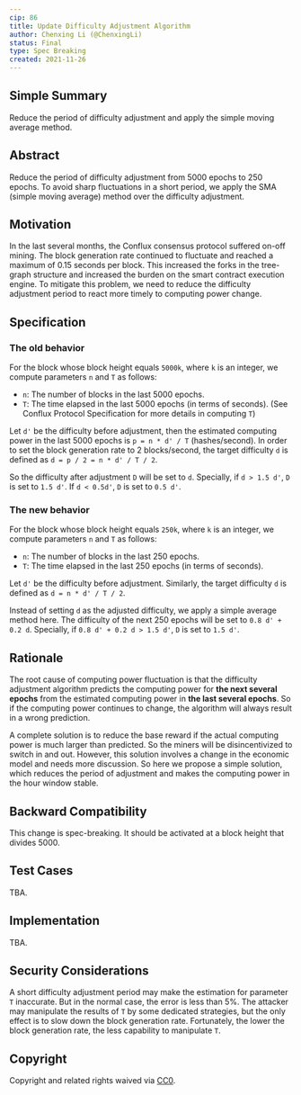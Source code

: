 ```yaml
---
cip: 86
title: Update Difficulty Adjustment Algorithm
author: Chenxing Li (@ChenxingLi)
status: Final
type: Spec Breaking
created: 2021-11-26
---
```



## Simple Summary
Reduce the period of difficulty adjustment and apply the simple moving average method. 

## Abstract
Reduce the period of difficulty adjustment from 5000 epochs to 250 epochs. To avoid sharp fluctuations in a short period, we apply the SMA (simple moving average) method over the difficulty adjustment. 

## Motivation
In the last several months, the Conflux consensus protocol suffered on-off mining. The block generation rate continued to fluctuate and reached a maximum of 0.15 seconds per block. This increased the forks in the tree-graph structure and increased the burden on the smart contract execution engine. To mitigate this problem, we need to reduce the difficulty adjustment period to react more timely to computing power change. 

## Specification
### The old behavior 

For the block whose block height equals `5000k`, where `k` is an integer, we compute parameters `n` and `T` as follows:

- `n`: The number of blocks in the last 5000 epochs.
- `T`: The time elapsed in the last 5000 epochs (in terms of seconds). (See Conflux Protocol Specification for more details in computing `T`)

Let `d'` be the difficulty before adjustment, then the estimated computing power in the last 5000 epochs is `p = n * d' / T` (hashes/second). In order to set the block generation rate to 2 blocks/second, the target difficulty `d` is defined as `d = p / 2 = n * d' / T / 2`.

So the difficulty after adjustment  `D`  will be set to `d`. Specially, if `d > 1.5 d'`, `D` is set to `1.5 d'`. If `d < 0.5d'`, `D` is set to `0.5 d'`.

### The new behavior

For the block whose block height equals `250k`, where `k` is an integer, we compute parameters `n` and `T` as follows:

- `n`: The number of blocks in the last 250 epochs.
- `T`: The time elapsed in the last 250 epochs (in terms of seconds). 

Let `d'` be the difficulty before adjustment. Similarly, the target difficulty `d` is defined as `d = n * d' / T / 2`.

Instead of setting `d` as the adjusted difficulty, we apply a simple average method here. The difficulty of the next 250 epochs will be set to `0.8 d' + 0.2 d`. Specially, if `0.8 d' + 0.2 d > 1.5 d'`, `D` is set to `1.5 d'`. 

## Rationale
The root cause of computing power fluctuation is that the difficulty adjustment algorithm predicts the computing power for **the next several epochs** from the estimated computing power in **the last several epochs**. So if the computing power continues to change, the algorithm will always result in a wrong prediction. 

A complete solution is to reduce the base reward if the actual computing power is much larger than predicted. So the miners will be disincentivized to switch in and out. However, this solution involves a change in the economic model and needs more discussion. So here we propose a simple solution, which reduces the period of adjustment and makes the computing power in the hour window stable. 

## Backward Compatibility

This change is spec-breaking. It should be activated at a block height that divides 5000.

## Test Cases

TBA.

## Implementation

TBA.

## Security Considerations


A short difficulty adjustment period may make the estimation for parameter `T` inaccurate. But in the normal case, the error is less than 5%. The attacker may manipulate the results of `T` by some dedicated strategies, but the only effect is to slow down the block generation rate. Fortunately, the lower the block generation rate, the less capability to manipulate `T`.

## Copyright
Copyright and related rights waived via [CC0](https://creativecommons.org/publicdomain/zero/1.0/).
